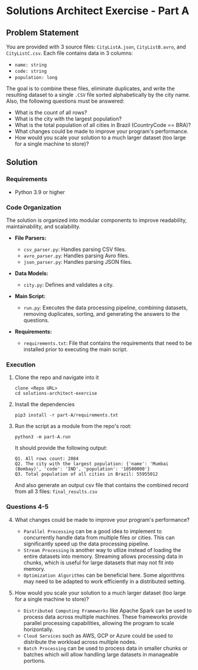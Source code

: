 # Solutions Architect Exercise - Part A

## Problem Statement

You are provided with 3 source files: `CityListA.json`, `CityListB.avro`, and `CityListC.csv`. Each file contains data in 3 columns:

- `name: string`
- `code: string`
- `population: long`

The goal is to combine these files, eliminate duplicates, and write the resulting dataset to a single `.CSV` file sorted alphabetically by the city name. Also, the following questions must be answered:
 - What is the count of all rows?
 - What is the city with the largest population?
 - What is the total population of all cities in Brazil (CountryCode == BRA)?
 - What changes could be made to improve your program's performance.
 - How would you scale your solution to a much larger dataset (too large for a single machine to store)?

## Solution

### Requirements

- Python 3.9 or higher

### Code Organization

The solution is organized into modular components to improve readability, maintainability, and scalability.

- **File Parsers:**
  - `csv_parser.py`: Handles parsing CSV files.
  - `avro_parser.py`: Handles parsing Avro files.
  - `json_parser.py`: Handles parsing JSON files.

- **Data Models:**
  - `city.py`: Defines and validates a city.

- **Main Script:**
  - `run.py`: Executes the data processing pipeline, combining datasets, removing duplicates, sorting, and generating the answers to the questions.

- **Requirements:**
  - `requirements.txt`: File that contains the requirements that need to be installed prior to executing the main script.

### Execution

1. Clone the repo and navigate into it
    ```
    clone <Repo URL>
    cd solutions-architect-exercise
    ```
2. Install the dependencies
    ```
    pip3 install -r part-A/requirements.txt
    ```
3. Run the script as a module from the repo's root:
    ```
    python3 -m part-A.run
    ```

    It should provide the following output:
    ```
    Q1. All rows count: 2084
    Q2. The city with the largest population: {'name': 'Mumbai (Bombay)', 'code': 'IND', 'population': '10500000'}
    Q3. Total population of all cities in Brazil: 55955012
    ```

    And also generate an output csv file that contains the combined record from all 3 files: `final_results.csv`


### Questions 4-5
4. What changes could be made to improve your program's performance?

    - `Parallel Processing` can be a good idea to implement to concurrently handle data from multiple files or cities. This can significantly speed up the data processing pipeline.
    - `Stream Processing` is another way to utlize instead of loading the entire datasets into memory. Streaming allows processing data in chunks, which is useful for large datasets that may not fit into memory.
    - `Optimization Algorithms` can be beneficial here. Some algorithms may need to be adapted to work efficiently in a distributed setting.
5. How would you scale your solution to a much larger dataset (too large for a single machine to store)?
    - `Distributed Computing Frameworks` like Apache Spark can be used to process data across multiple machines. These frameworks provide parallel processing capabilities, allowing the program to scale horizontally.
    - `Cloud Services` such as AWS, GCP or Azure could be used to distribute the workload across multiple nodes.
    - `Batch Processing` can be used to process data in smaller chunks or batches which will allow handling large datasets in manageable portions.
    

 

